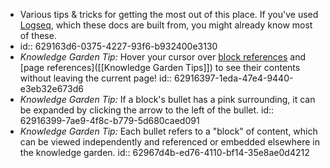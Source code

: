 - Various tips & tricks for getting the most out of this place. If you've used [Logseq](https://docs.logseq.com), which these docs are built from, you might already know most of these.
- id:: 629163d6-0375-4227-93f6-b932400e3130
- *Knowledge Garden Tip:* Hover your cursor over [block references](((62967d4b-ed76-4110-bf14-35e8ae0d4212))) and [page references]([[Knowledge Garden Tips]]) to see their contents without leaving the current page!
  id:: 62916397-1eda-47e4-9440-e3eb32e673d6
- *Knowledge Garden Tip:* If a block's bullet has a pink surrounding, it can be expanded by clicking the arrow to the left of the bullet.
  id:: 62916399-7ae9-4f8c-b779-5d680caed091
- *Knowledge Garden Tip:* Each bullet refers to a "block" of content, which can be viewed independently and referenced or embedded elsewhere in the knowledge garden.
  id:: 62967d4b-ed76-4110-bf14-35e8ae0d4212